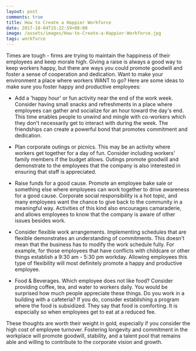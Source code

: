 ```yaml
---
layout: post
comments: true
title: How to Create a Happier Workforce
date: 2017-10-04T15:22:59+08:00
image: /assets/images/How-to-Create-a-Happier-Workforce.jpg
tags: workforce
---
```

Times are tough - firms are trying to maintain the happiness of their employees and keep morale high. Giving a raise is always a good way to keep workers happy, but there are ways you could promote goodwill and foster a sense of cooperation and dedication. Want to make your environment a place where workers WANT to go? Here are some ideas to make sure you foster happy and productive employees:

- Add a 'happy hour' or fun activity near the end of the work week. Consider having small snacks and refreshments in a place where employees can gather and socialize for an hour toward the day's end. This time enables people to unwind and mingle with co-workers which they don't necessarily get to interact with during the week. The friendships can create a powerful bond that promotes commitment and dedication.

- Plan corporate outings or picnics. This may be an activity where workers get together for a day of fun. Consider including workers' family members if the budget allows. Outings promote goodwill and demonstrate to the employees that the company is also interested in ensuring that staff is appreciated.

- Raise funds for a good cause. Promote an employee bake sale or something else where employees can work together to drive awareness for a good cause. Corporate social responsibility is a hot topic, and many employees want the chance to give back to the community in a meaningful way. Activities of this kind also encourages camaraderie, and allows employees to know that the company is aware of other issues besides work.

- Consider flexible work arrangements. Implementing schedules that are flexible demonstrates an understanding of commitments. This doesn't mean that the business has to modify the work schedule fully. For example, for those employees that have conflicts with childcare or other things establish a 9:30 am - 5:30 pm workday. Allowing employees this type of flexibility will most definitely promote a happy and productive employee.

- Food & Beverages. Which employee does not like food? Consider providing coffee, tea, and water to workers daily. You would be surprised how much people appreciate these things. Do you work in a building with a cafeteria? If you do, consider establishing a program where the food is subsidized. They say that food is comforting. It is especially so when employees get to eat at a reduced fee.

These thoughts are worth their weight in gold, especially if you consider the high cost of employee turnover. Fostering longevity and commitment in the workplace will promote goodwill, stability, and a talent pool that remains able and willing to contribute to the corporate vision and growth.
